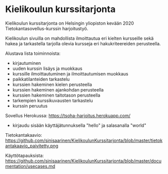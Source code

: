 # Kielikoulun kurssitarjonta

Kielikoulun kurssitarjonta on Helsingin yliopiston kevään 2020 Tietokantasovellus-kurssin harjoitustyö.

Kielikoulun sivuilla on mahdollista ilmoittautua eri kielten kursseille sekä hakea ja tarkastella tarjolla olevia kursseja eri hakukriteereiden perusteella.

Alustava lista toiminnoista:

- kirjautuminen
- uuden kurssin lisäys ja muokkaus
- kurssille ilmoittautuminen ja ilmoittautumisen muokkaus
- paikkatilanteiden tarkastelu
- kurssien hakeminen kielen perusteella
- kurssien hakeminen ajankohdan perusteella
- kurssien hakeminen taitotason perusteella
- tarkempien kurssikuvausten tarkastelu
- kurssin peruutus

Sovellus Herokussa: https://tsoha-harjoitus.herokuapp.com/
 - kirjaudu sisään käyttäjätunnuksella "hello" ja salasanalla "world"

Tietokantakaavio: https://github.com/sinisaarinen/KielikoulunKurssitarjonta/blob/master/tietokantakaavio_paivitetty.png

Käyttötapauksista: https://github.com/sinisaarinen/KielikoulunKurssitarjonta/blob/master/documentation/usecases.md
